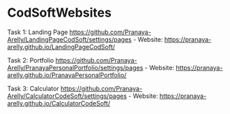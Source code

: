 # CodSoftWebsites

Task 1: Landing Page
https://github.com/Pranaya-Arelly/LandingPageCodSoft/settings/pages - Website: https://pranaya-arelly.github.io/LandingPageCodSoft/


Task 2: Portfolio
https://github.com/Pranaya-Arelly/PranayaPersonalPortfolio/settings/pages - Website: https://pranaya-arelly.github.io/PranayaPersonalPortfolio/

Task 3: Calculator
https://github.com/Pranaya-Arelly/CalculatorCodeSoft/settings/pages - Website: https://pranaya-arelly.github.io/CalculatorCodeSoft/
